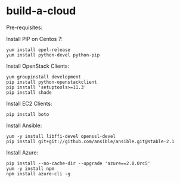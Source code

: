 # build-a-cloud

Pre-requisites:

Install PIP on Centos 7:
```
yum install epel-release
yum install python-devel python-pip
```

Install OpenStack Clients:
```
yum groupinstall development
pip install python-openstackclient
pip install 'setuptools>=11.3'
pip install shade
```

Install EC2 Clients:
```
pip install boto
```

Install Ansible:
```
yum -y install libffi-devel openssl-devel
pip install git+git://github.com/ansible/ansible.git@stable-2.1
```

Install Azure:
```
pip install --no-cache-dir --upgrade 'azure==2.0.0rc5'
yum -y install npm
npm install azure-cli -g
```